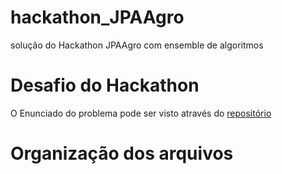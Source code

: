 # hackathon_JPAAgro
solução do Hackathon JPAAgro com ensemble de algoritmos


# Desafio do Hackathon
O Enunciado do problema pode ser visto através do [repositório](https://github.com/dsrg-icet/hackathon_JPAAgro)

# Organização dos arquivos

